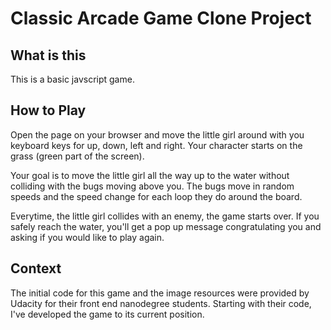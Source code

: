 # Classic Arcade Game Clone Project

## What is this

This is a basic javscript game. 

## How to Play

Open the page on your browser and move the little girl around with you keyboard keys for up, down, left and right. Your character starts on the grass (green part of the screen).

Your goal is to move the little girl all the way up to the water without colliding with the bugs moving above you. The bugs move in random speeds and the speed change for each loop they do around the board.

Everytime, the little girl collides with an enemy, the game starts over. If you safely reach the water, you'll get a pop up message congratulating you and asking if you would like to play again.

## Context

The initial code for this game and the image resources were provided by Udacity for their front end nanodegree students. Starting with their code, I've developed the game to its current position.
